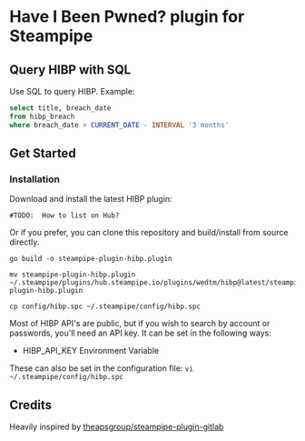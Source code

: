 # Have I Been Pwned? plugin for Steampipe

## Query HIBP with SQL

Use SQL to query HIBP. Example:

```sql
select title, breach_date
from hibp_breach
where breach_date > CURRENT_DATE - INTERVAL '3 months'
```

## Get Started

### Installation

Download and install the latest HIBP plugin:

```shell
#TODO:  How to list on Hub?
```

Or if you prefer, you can clone this repository and build/install from source directly.

```shell
go build -o steampipe-plugin-hibp.plugin

mv steampipe-plugin-hibp.plugin ~/.steampipe/plugins/hub.steampipe.io/plugins/wedtm/hibp@latest/steampipe-plugin-hibp.plugin

cp config/hibp.spc ~/.steampipe/config/hibp.spc
```

Most of HIBP API's are public, but if you wish to search by account or passwords, you'll need an API key. It can be set in the following ways:

- HIBP_API_KEY Environment Variable

These can also be set in the configuration file:
`vi ~/.steampipe/config/hibp.spc`

## Credits

Heavily inspired by [theapsgroup/steampipe-plugin-gitlab](https://github.com/theapsgroup/steampipe-plugin-gitlab)
